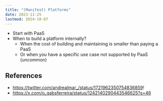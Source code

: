 ```yaml
---
title: "(Manifest) Platforms"
date: 2023-11-25
lastmod: 2024-10-07
---
```

- Start with PaaS
- When to build a platform internally?
	- When the cost of building and maintaining is smaller than paying a PaaS
	- Or when you have a specific use case not supported by PaaS (uncommon)
## References
- https://twitter.com/andrealmar_/status/1721962350754836859!
- https://x.com/o_gabsferreira/status/1242140290443546625?s=46
